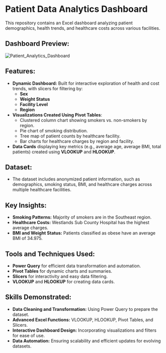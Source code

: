 # Patient Data Analytics Dashboard

This repository contains an Excel dashboard analyzing patient demographics, health trends, and healthcare costs across various facilities.

## Dashboard Preview:
![Patient_Analytics_Dashboard](https://github.com/user-attachments/assets/f6dc37bb-10e7-4d19-a3fa-99524568fe70)

## Features:
- **Dynamic Dashboard:** Built for interactive exploration of health and cost trends, with slicers for filtering by:
  - **Sex**
  - **Weight Status**
  - **Facility Level**
  - **Region**
- **Visualizations Created Using Pivot Tables**:
  - Clustered column chart showing smokers vs. non-smokers by region.
  - Pie chart of smoking distribution.
  - Tree map of patient counts by healthcare facility.
  - Bar charts for healthcare charges by region and facility.
- **Data Cards** displaying key metrics (e.g., average age, average BMI, total patients) created using **VLOOKUP** and **HLOOKUP**.

## Dataset:
- The dataset includes anonymized patient information, such as demographics, smoking status, BMI, and healthcare charges across multiple healthcare facilities.

## Key Insights:
- **Smoking Patterns:** Majority of smokers are in the Southeast region.
- **Healthcare Costs:** Westlands Sub County Hospital has the highest average charges.
- **BMI and Weight Status:** Patients classified as obese have an average BMI of 34.975.

## Tools and Techniques Used:
- **Power Query** for efficient data transformation and automation.
- **Pivot Tables** for dynamic charts and summaries.
- **Slicers** for interactivity and easy data filtering.
- **VLOOKUP** and **HLOOKUP** for creating data cards.

## Skills Demonstrated:
- **Data Cleaning and Transformation:** Using Power Query to prepare the dataset.
- **Advanced Excel Functions:** VLOOKUP, HLOOKUP, Pivot Tables, and Slicers.
- **Interactive Dashboard Design:** Incorporating visualizations and filters for ease of use.
- **Data Automation:** Ensuring scalability and efficient updates for evolving datasets.
